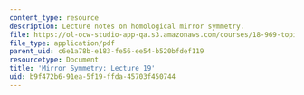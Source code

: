 ```yaml
---
content_type: resource
description: Lecture notes on homological mirror symmetry.
file: https://ol-ocw-studio-app-qa.s3.amazonaws.com/courses/18-969-topics-in-geometry-mirror-symmetry-spring-2009/b9f472b691ea5f19ffda45703f450744_MIT18_969s09_lec19.pdf
file_type: application/pdf
parent_uid: c6e1a78b-e183-fe56-ee54-b520bfdef119
resourcetype: Document
title: 'Mirror Symmetry: Lecture 19'
uid: b9f472b6-91ea-5f19-ffda-45703f450744
---
```

